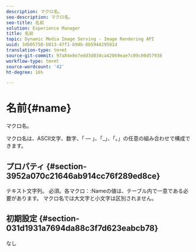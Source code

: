 ```yaml
---
description: マクロ名。
seo-description: マクロ名。
seo-title: 名前
solution: Experience Manager
title: 名前
topic: Dynamic Media Image Serving - Image Rendering API
uuid: 3db05758-b013-47f1-b94b-8b594429581d
translation-type: tm+mt
source-git-commit: 97a84e8e7edd3d834ca42069eae7c09c00d57938
workflow-type: tm+mt
source-wordcount: '42'
ht-degree: 16%

---
```



# 名前{#name}

マクロ名。

マクロ名は、ASCII文字、数字、「 — 」、「_」、「。」の任意の組み合わせで構成できます。

## プロパティ {#section-3952a070c21646ab914cc76f289ed8ce}

テキスト文字列。 必須。各マクロ：:Nameの値は、テーブル内で一意である必要があります。 マクロ名では大文字と小文字は区別されません。

## 初期設定 {#section-031d1931a7694da88c3f7d623eabcb78}

なし
